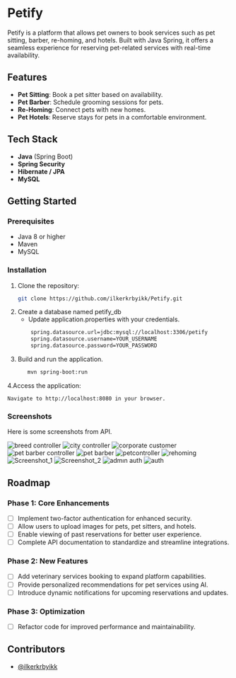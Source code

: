 # Petify

Petify is a platform that allows pet owners to book services such as pet sitting, barber, re-homing, and hotels. Built with Java Spring, it offers a seamless experience for reserving pet-related services with real-time availability.

## Features

- **Pet Sitting**: Book a pet sitter based on availability.
- **Pet Barber**: Schedule grooming sessions for pets.
- **Re-Homing**: Connect pets with new homes.
- **Pet Hotels**: Reserve stays for pets in a comfortable environment.
  
## Tech Stack

- **Java** (Spring Boot)
- **Spring Security**
- **Hibernate / JPA**
- **MySQL**

## Getting Started

### Prerequisites

- Java 8 or higher
- Maven
- MySQL

### Installation

1. Clone the repository:
   ```bash
   git clone https://github.com/ilkerkrbyikk/Petify.git

2. Create a database named petify_db
   - Update application.properties with your credentials.
   ```bash
       spring.datasource.url=jdbc:mysql://localhost:3306/petify
       spring.datasource.username=YOUR_USERNAME
       spring.datasource.password=YOUR_PASSWORD

3. Build and run the application.
   ```bash
      mvn spring-boot:run

4.Access the application:

    Navigate to http://localhost:8080 in your browser.


### **Screenshots**
  Here is some screenshots from API.

  ![breed controller](https://github.com/user-attachments/assets/2465f955-c6e5-45cb-bf0b-38b261704562)
![city controller](https://github.com/user-attachments/assets/f59ee3e7-d0c6-4afc-be34-6147e033c522)
![corporate customer](https://github.com/user-attachments/assets/08047a6d-d720-4c68-b0b4-06932e75497d)
![pet barber controller](https://github.com/user-attachments/assets/f4be5c2d-4f4e-4759-bf8c-fe894a38a21a)
![pet barber](https://github.com/user-attachments/assets/cbf50e6d-a8b3-460a-aa2d-9b29321e6f70)
![petcontroller](https://github.com/user-attachments/assets/47653de9-d8ac-43ea-9ebb-2b8b0532d6de)
![rehoming](https://github.com/user-attachments/assets/21d8ab58-5cb5-4bf2-9acc-8cbb1932c043)
![Screenshot_1](https://github.com/user-attachments/assets/b5f2697d-98e6-4a7d-b822-532db0c927f6)
![Screenshot_2](https://github.com/user-attachments/assets/4cf6d07b-ab41-45ce-8b20-b9a155e461f5)
![admın auth](https://github.com/user-attachments/assets/5ff641f8-45b4-4d19-a563-d4530442cb81)
![auth](https://github.com/user-attachments/assets/5de979f9-bd42-41dd-8e55-daceb4ce4886)


   

  
## Roadmap

### Phase 1: Core Enhancements
- [ ] Implement two-factor authentication for enhanced security.
- [ ] Allow users to upload images for pets, pet sitters, and hotels.
- [ ] Enable viewing of past reservations for better user experience.
- [ ] Complete API documentation to standardize and streamline integrations.

### Phase 2: New Features
- [ ] Add veterinary services booking to expand platform capabilities.
- [ ] Provide personalized recommendations for pet services using AI.
- [ ] Introduce dynamic notifications for upcoming reservations and updates.

### Phase 3: Optimization
- [ ] Refactor code for improved performance and maintainability.

  



  

  
## Contributors

- [@ilkerkrbyikk](https://www.github.com/ilkerkrbyikk)

  
